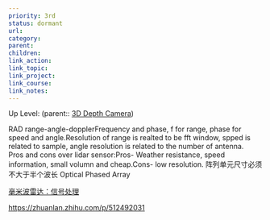 ```yaml
---
priority: 3rd
status: dormant
url: 
category: 
parent: 
children: 
link_action: 
link_topic: 
link_project: 
link_course: 
link_notes: 
---
```

Up Level: (parent:: [3D Depth Camera](3D%20Depth%20Camera.md))

RAD range-angle-dopplerFrequency and phase, f for range, phase for speed and angle.Resolution of range is realted to be fft window, spped is related to sample, angle resolution is related to the number of antenna.  
Pros and cons over lidar sensor:Pros- Weather resistance, speed information, small volumn and cheap.Cons- low resolution.
阵列单元尺寸必须不大于半个波长
Optical Phased Array

[毫米波雷达：信号处理](https://zhuanlan.zhihu.com/p/524371087)

https://zhuanlan.zhihu.com/p/512492031